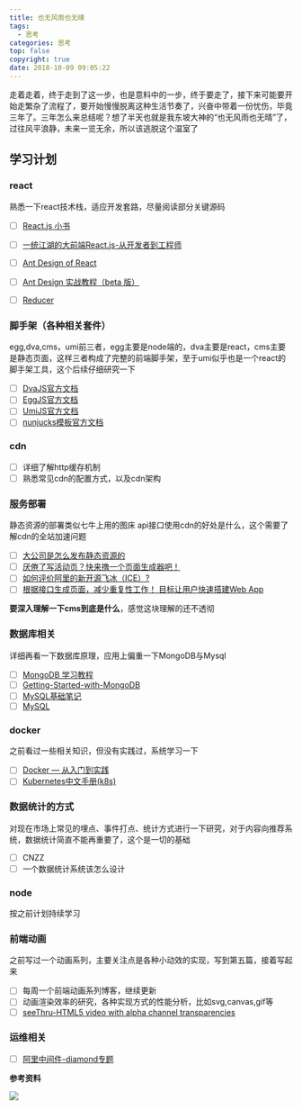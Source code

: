 ```yaml
---
title: 也无风雨也无晴
tags:
  - 思考
categories: 思考
top: false
copyright: true
date: 2018-10-09 09:05:22
---
```

走着走着，终于走到了这一步，也是意料中的一步，终于要走了，接下来可能要开始走繁杂了流程了，要开始慢慢脱离这种生活节奏了，兴奋中带着一份忧伤，毕竟三年了。三年怎么来总结呢？想了半天也就是我东坡大神的“也无风雨也无晴”了，过往风平浪静，未来一览无余，所以该逃脱这个温室了
<!--more-->

## 学习计划

### react
熟悉一下react技术栈，适应开发套路，尽量阅读部分关键源码
- [ ] [React.js 小书](http://huziketang.mangojuice.top/books/react/lesson1)
- [ ] [一统江湖的大前端React.js-从开发者到工程师](https://zhuanlan.zhihu.com/p/41127320)
- [ ] [Ant Design of React
](https://ant.design/docs/react/introduce-cn)
- [ ] [Ant Design 实战教程（beta 版）](https://www.yuque.com/ant-design/course/intro)
- [ ] [Reducer](https://cn.redux.js.org/docs/basics/Reducers.html)


### 脚手架（各种相关套件）
egg,dva,cms，umi前三者，egg主要是node端的，dva主要是react，cms主要是静态页面，这样三者构成了完整的前端脚手架，至于umi似乎也是一个react的脚手架工具，这个后续仔细研究一下
- [ ] [DvaJS官方文档](https://dvajs.com/guide/concepts.html)
- [ ] [EggJS官方文档](https://eggjs.org/zh-cn/intro/)
- [ ] [UmiJS官方文档](https://umijs.org/zh/guide/)
- [ ] [nunjucks模板官方文档](http://mozilla.github.io/nunjucks/cn/templating.html)

### cdn
- [ ] 详细了解http缓存机制
- [ ] 熟悉常见cdn的配置方式，以及cdn架构

### 服务部署
静态资源的部署类似七牛上用的图床
api接口使用cdn的好处是什么，这个需要了解cdn的全站加速问题
- [ ] [大公司是怎么发布静态资源的](https://segmentfault.com/a/1190000007122250)
- [ ] [厌倦了写活动页？快来撸一个页面生成器吧！](https://juejin.im/post/5bd2f19051882526d14975d2)
- [ ] [如何评价阿里的新开源飞冰（ICE）?](https://www.zhihu.com/question/266499660)
- [ ] [根据接口生成页面，减少重复性工作！ 目标让用户快速搭建Web App](https://github.com/daycool/gen)

**要深入理解一下cms到底是什么**，感觉这块理解的还不透彻

### 数据库相关
详细再看一下数据库原理，应用上偏重一下MongoDB与Mysql
- [ ] [MongoDB 学习教程](https://piaosanlang.gitbooks.io/mongodb/content/)
- [ ] [Getting-Started-with-MongoDB](https://jockchou.gitbooks.io/getting-started-with-mongodb/content/)
- [ ] [MySQL基础笔记](https://cxiaodian.gitbooks.io/mysql/content/)
- [ ] [MySQL](https://jasonsimple.gitbooks.io/mysql/content/)

### docker
之前看过一些相关知识，但没有实践过，系统学习一下
- [ ] [Docker — 从入门到实践](https://docker_practice.gitee.io/)
- [ ] [Kubernetes中文手册(k8s)](https://www.kubernetes.org.cn/docs)

### 数据统计的方式
对现在市场上常见的埋点、事件打点、统计方式进行一下研究，对于内容向推荐系统，数据统计简直不能再重要了，这个是一切的基础

- [ ] CNZZ
- [ ] 一个数据统计系统该怎么设计

### node
按之前计划持续学习

### 前端动画
之前写过一个动画系列，主要关注点是各种小动效的实现，写到第五篇，接着写起来
- [ ] 每周一个前端动画系列博客，继续更新
- [ ] 动画渲染效率的研究，各种实现方式的性能分析，比如svg,canvas,gif等
- [ ] [seeThru-HTML5 video with alpha channel transparencies](https://github.com/m90/seeThru)

### 运维相关
- [ ] [阿里中间件-diamond专题](http://jm.taobao.org/2012/04/17/diamond-1-intro/)

**参考资料**
[]()

![](http://oankigr4l.bkt.clouddn.com/wexin.png)